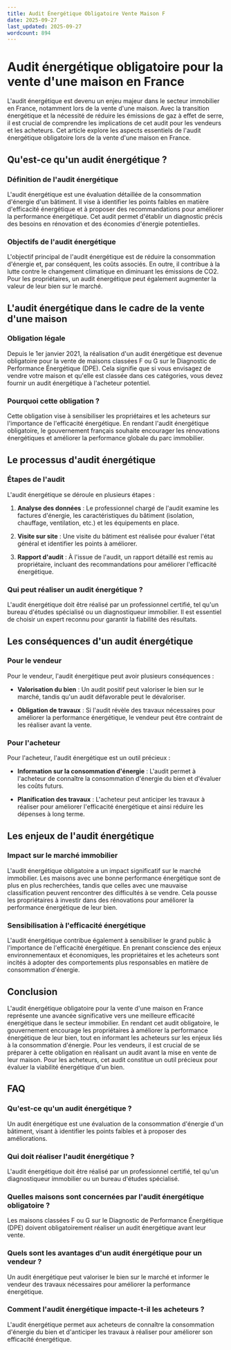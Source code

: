 ```yaml
---
title: Audit Énergétique Obligatoire Vente Maison F
date: 2025-09-27
last_updated: 2025-09-27
wordcount: 894
---
```


# Audit énergétique obligatoire pour la vente d'une maison en France

L'audit énergétique est devenu un enjeu majeur dans le secteur immobilier en France, notamment lors de la vente d'une maison. Avec la transition énergétique et la nécessité de réduire les émissions de gaz à effet de serre, il est crucial de comprendre les implications de cet audit pour les vendeurs et les acheteurs. Cet article explore les aspects essentiels de l'audit énergétique obligatoire lors de la vente d'une maison en France.

## Qu'est-ce qu'un audit énergétique ?

### Définition de l'audit énergétique

L'audit énergétique est une évaluation détaillée de la consommation d'énergie d'un bâtiment. Il vise à identifier les points faibles en matière d'efficacité énergétique et à proposer des recommandations pour améliorer la performance énergétique. Cet audit permet d'établir un diagnostic précis des besoins en rénovation et des économies d'énergie potentielles.

### Objectifs de l'audit énergétique

L'objectif principal de l'audit énergétique est de réduire la consommation d'énergie et, par conséquent, les coûts associés. En outre, il contribue à la lutte contre le changement climatique en diminuant les émissions de CO2. Pour les propriétaires, un audit énergétique peut également augmenter la valeur de leur bien sur le marché.

## L'audit énergétique dans le cadre de la vente d'une maison

### Obligation légale

Depuis le 1er janvier 2021, la réalisation d'un audit énergétique est devenue obligatoire pour la vente de maisons classées F ou G sur le Diagnostic de Performance Énergétique (DPE). Cela signifie que si vous envisagez de vendre votre maison et qu'elle est classée dans ces catégories, vous devez fournir un audit énergétique à l'acheteur potentiel.

### Pourquoi cette obligation ?

Cette obligation vise à sensibiliser les propriétaires et les acheteurs sur l'importance de l'efficacité énergétique. En rendant l'audit énergétique obligatoire, le gouvernement français souhaite encourager les rénovations énergétiques et améliorer la performance globale du parc immobilier.

## Le processus d'audit énergétique

### Étapes de l'audit

L'audit énergétique se déroule en plusieurs étapes :

1. **Analyse des données** : Le professionnel chargé de l'audit examine les factures d'énergie, les caractéristiques du bâtiment (isolation, chauffage, ventilation, etc.) et les équipements en place.
   
2. **Visite sur site** : Une visite du bâtiment est réalisée pour évaluer l'état général et identifier les points à améliorer.

3. **Rapport d'audit** : À l'issue de l'audit, un rapport détaillé est remis au propriétaire, incluant des recommandations pour améliorer l'efficacité énergétique.

### Qui peut réaliser un audit énergétique ?

L'audit énergétique doit être réalisé par un professionnel certifié, tel qu'un bureau d'études spécialisé ou un diagnostiqueur immobilier. Il est essentiel de choisir un expert reconnu pour garantir la fiabilité des résultats.

## Les conséquences d'un audit énergétique

### Pour le vendeur

Pour le vendeur, l'audit énergétique peut avoir plusieurs conséquences :

- **Valorisation du bien** : Un audit positif peut valoriser le bien sur le marché, tandis qu'un audit défavorable peut le dévaloriser.
  
- **Obligation de travaux** : Si l'audit révèle des travaux nécessaires pour améliorer la performance énergétique, le vendeur peut être contraint de les réaliser avant la vente.

### Pour l'acheteur

Pour l'acheteur, l'audit énergétique est un outil précieux :

- **Information sur la consommation d'énergie** : L'audit permet à l'acheteur de connaître la consommation d'énergie du bien et d'évaluer les coûts futurs.

- **Planification des travaux** : L'acheteur peut anticiper les travaux à réaliser pour améliorer l'efficacité énergétique et ainsi réduire les dépenses à long terme.

## Les enjeux de l'audit énergétique

### Impact sur le marché immobilier

L'audit énergétique obligatoire a un impact significatif sur le marché immobilier. Les maisons avec une bonne performance énergétique sont de plus en plus recherchées, tandis que celles avec une mauvaise classification peuvent rencontrer des difficultés à se vendre. Cela pousse les propriétaires à investir dans des rénovations pour améliorer la performance énergétique de leur bien.

### Sensibilisation à l'efficacité énergétique

L'audit énergétique contribue également à sensibiliser le grand public à l'importance de l'efficacité énergétique. En prenant conscience des enjeux environnementaux et économiques, les propriétaires et les acheteurs sont incités à adopter des comportements plus responsables en matière de consommation d'énergie.

## Conclusion

L'audit énergétique obligatoire pour la vente d'une maison en France représente une avancée significative vers une meilleure efficacité énergétique dans le secteur immobilier. En rendant cet audit obligatoire, le gouvernement encourage les propriétaires à améliorer la performance énergétique de leur bien, tout en informant les acheteurs sur les enjeux liés à la consommation d'énergie. Pour les vendeurs, il est crucial de se préparer à cette obligation en réalisant un audit avant la mise en vente de leur maison. Pour les acheteurs, cet audit constitue un outil précieux pour évaluer la viabilité énergétique d'un bien.

## FAQ

### Qu'est-ce qu'un audit énergétique ?

Un audit énergétique est une évaluation de la consommation d'énergie d'un bâtiment, visant à identifier les points faibles et à proposer des améliorations.

### Qui doit réaliser l'audit énergétique ?

L'audit énergétique doit être réalisé par un professionnel certifié, tel qu'un diagnostiqueur immobilier ou un bureau d'études spécialisé.

### Quelles maisons sont concernées par l'audit énergétique obligatoire ?

Les maisons classées F ou G sur le Diagnostic de Performance Énergétique (DPE) doivent obligatoirement réaliser un audit énergétique avant leur vente.

### Quels sont les avantages d'un audit énergétique pour un vendeur ?

Un audit énergétique peut valoriser le bien sur le marché et informer le vendeur des travaux nécessaires pour améliorer la performance énergétique.

### Comment l'audit énergétique impacte-t-il les acheteurs ?

L'audit énergétique permet aux acheteurs de connaître la consommation d'énergie du bien et d'anticiper les travaux à réaliser pour améliorer son efficacité énergétique.
